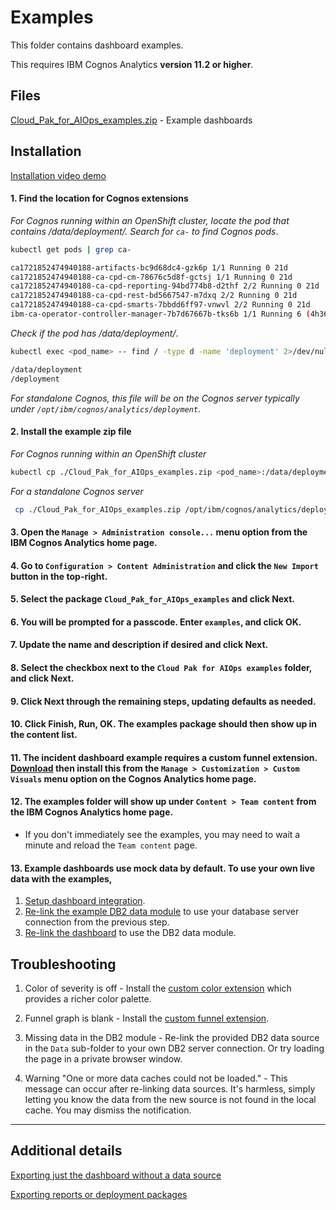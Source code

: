 # Examples
This folder contains dashboard examples.  <br />

This requires IBM Cognos Analytics **version 11.2 or higher**.

## Files

[Cloud_Pak_for_AIOps_examples.zip](Cloud_Pak_for_AIOps_examples.zip) - Example dashboards

## Installation 
[Installation video demo](videoSteps/ImportDemo.mov)

#### 1. Find the location for Cognos extensions

_For Cognos running within an OpenShift cluster, locate the pod that contains /data/deployment/. Search for `ca-` to find Cognos pods_.

``` bash
kubectl get pods | grep ca-
```

``` bash
ca1721852474940188-artifacts-bc9d68dc4-gzk6p 1/1 Running 0 21d
ca1721852474940188-ca-cpd-cm-78676c5d8f-gctsj 1/1 Running 0 21d
ca1721852474940188-ca-cpd-reporting-94bd774b8-d2thf 2/2 Running 0 21d
ca1721852474940188-ca-cpd-rest-bd5667547-m7dxq 2/2 Running 0 21d
ca1721852474940188-ca-cpd-smarts-7bbdd6ff97-vnwvl 2/2 Running 0 21d
ibm-ca-operator-controller-manager-7b7d67667b-tks6b 1/1 Running 6 (4h36m ago) 21d
```

_Check if the pod has /data/deployment/_.

``` bash
kubectl exec <pod_name> -- find / -type d -name 'deployment' 2>/dev/null
```

``` bash
/data/deployment
/deployment
```

_For standalone Cognos, this file will be on the Cognos server typically under `/opt/ibm/cognos/analytics/deployment`._

#### 2. Install the example zip file

_For Cognos running within an OpenShift cluster_

``` bash
kubectl cp ./Cloud_Pak_for_AIOps_examples.zip <pod_name>:/data/deployment/Cloud_Pak_for_AIOps_examples.zip
```

_For a standalone Cognos server_
```bash
 cp ./Cloud_Pak_for_AIOps_examples.zip /opt/ibm/cognos/analytics/deployment/Cloud_Pak_for_AIOps_examples.zip
```

#### 3. Open the `Manage > Administration console...` menu option from the IBM Cognos Analytics home page.

#### 4. Go to `Configuration > Content Administration` and click the `New Import` button in the top-right.

#### 5. Select the package `Cloud_Pak_for_AIOps_examples` and click Next.

#### 6. You will be prompted for a passcode. Enter `examples`, and click OK.

#### 7. Update the name and description if desired and click Next.

#### 8. Select the checkbox next to the `Cloud Pak for AIOps examples` folder, and click Next.

#### 9. Click Next through the remaining steps, updating defaults as needed.

#### 10. Click Finish, Run, OK. The examples package should then show up in the content list.

#### 11. The incident dashboard example requires a custom funnel extension. [Download](https://accelerator.ca.analytics.ibm.com/bi/?perspective=authoring&pathRef=.public_folders%2FIBM%2BAccelerator%2BCatalog%2FContent%2FVIZ00024&id=iD8FDBEAFC25E4D1BA440A9FFA9FD5401&objRef=iD8FDBEAFC25E4D1BA440A9FFA9FD5401&action=run&format=HTML&cmPropStr=%7B%22id%22%3A%22iD8FDBEAFC25E4D1BA440A9FFA9FD5401%22%2C%22type%22%3A%22reportView%22%2C%22defaultName%22%3A%22VIZ00024%22%2C%22permissions%22%3A%5B%22execute%22%2C%22read%22%2C%22traverse%22%5D%7D) then install this from the `Manage > Customization > Custom Visuals` menu option on the Cognos Analytics home page.

#### 12. The examples folder will show up under `Content > Team content` from the IBM Cognos Analytics home page.
- If you don't immediately see the examples, you may need to wait a minute and reload the `Team content` page.

#### 13. Example dashboards use mock data by default. To use your own live data with the examples,
1. [Setup dashboard integration](https://ibm.biz/BdaveZ).
2. [Re-link the example DB2 data module](videoSteps/RelinkDataDemo.mov) to use your database server connection from the previous step.
3. [Re-link the dashboard](videoSteps/RelinkDemo.mov) to use the DB2 data module.


## Troubleshooting 

1. Color of severity is off - Install the [custom color extension](https://accelerator.ca.analytics.ibm.com/bi/?perspective=authoring&pathRef=.public_folders%2FIBM%2BAccelerator%2BCatalog%2FContent%2FEXT00064&id=i208E818772C44592A1CFDDC59C6E48A1&objRef=i208E818772C44592A1CFDDC59C6E48A1&action=run&format=HTML&cmPropStr=%7B%22id%22%3A%22i208E818772C44592A1CFDDC59C6E48A1%22%2C%22type%22%3A%22reportView%22%2C%22defaultName%22%3A%22EXT00064%22%2C%22permissions%22%3A%5B%22execute%22%2C%22read%22%2C%22traverse%22%5D%7D) which provides a richer color palette.

2. Funnel graph is blank - Install the [custom funnel extension](https://accelerator.ca.analytics.ibm.com/bi/?perspective=authoring&pathRef=.public_folders%2FIBM%2BAccelerator%2BCatalog%2FContent%2FVIZ00024&id=iD8FDBEAFC25E4D1BA440A9FFA9FD5401&objRef=iD8FDBEAFC25E4D1BA440A9FFA9FD5401&action=run&format=HTML&cmPropStr=%7B%22id%22%3A%22iD8FDBEAFC25E4D1BA440A9FFA9FD5401%22%2C%22type%22%3A%22reportView%22%2C%22defaultName%22%3A%22VIZ00024%22%2C%22permissions%22%3A%5B%22execute%22%2C%22read%22%2C%22traverse%22%5D%7D).

3. Missing data in the DB2 module - Re-link the provided DB2 data source in the `Data` sub-folder to your own DB2 server connection. Or try loading the page in a private browser window.

4. Warning "One or more data caches could not be loaded." - This message can occur after re-linking data sources. It's harmless, simply letting you know the data from the new source is not found in the local cache. You may dismiss the notification.

---

## Additional details 

[Exporting just the dashboard without a data source](https://www.ibm.com/support/pages/how-importexport-dashboard-specification-ibm-Cognos-analytics)

[Exporting reports or deployment packages](https://www.ibm.com/support/pages/how-move-Cognos-analytics-reports-dashboards-and-data-modules-one-environment-another)
